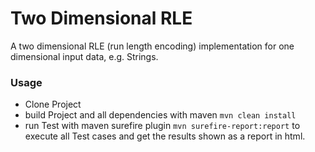# Two Dimensional RLE
A two dimensional RLE (run length encoding) implementation for one dimensional input data, e.g. Strings.


### Usage
- Clone Project
- build Project and all dependencies with maven `mvn clean install`
- run Test with maven surefire plugin `mvn surefire-report:report` to execute all Test cases and get the results shown as a report in html.